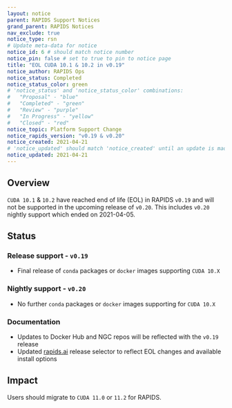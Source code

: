 ```yaml
---
layout: notice
parent: RAPIDS Support Notices
grand_parent: RAPIDS Notices
nav_exclude: true
notice_type: rsn
# Update meta-data for notice
notice_id: 6 # should match notice number
notice_pin: false # set to true to pin to notice page
title: "EOL CUDA 10.1 & 10.2 in v0.19"
notice_author: RAPIDS Ops
notice_status: Completed
notice_status_color: green
# 'notice_status' and 'notice_status_color' combinations:
#   "Proposal" - "blue"
#   "Completed" - "green"
#   "Review" - "purple"
#   "In Progress" - "yellow"
#   "Closed" - "red"
notice_topic: Platform Support Change
notice_rapids_version: "v0.19 & v0.20"
notice_created: 2021-04-21
# 'notice_updated' should match 'notice_created' until an update is made
notice_updated: 2021-04-21
---
```


## Overview

`CUDA 10.1` & `10.2` have reached end of life (EOL) in RAPIDS `v0.19` and will
not be supported in the upcoming release of `v0.20`. This includes `v0.20`
nightly support which ended on 2021-04-05.

## Status

### Release support - `v0.19`

- Final release of `conda` packages or `docker` images supporting `CUDA 10.X`

### Nightly support - `v0.20`

- No further `conda` packages or `docker` images supporting for `CUDA 10.X`

### Documentation

- Updates to Docker Hub and NGC repos will be reflected with the `v0.19` release
- Updated [rapids.ai](https://rapids.ai/start#rapids-release-selector) release
selector to reflect EOL changes and available install options

## Impact

Users should migrate to `CUDA 11.0` or `11.2` for RAPIDS.
